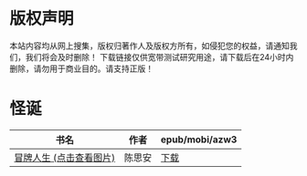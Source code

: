 # 版权声明

本站内容均从网上搜集，版权归著作人及版权方所有，如侵犯您的权益，请通知我们，我们将会及时删除！ 下载链接仅供宽带测试研究用途，请下载后在24小时内删除，请勿用于商业目的。请支持正版！

# 怪诞

| 书名 | 作者 | epub/mobi/azw3 |
| --- | --- | --- |
| [冒牌人生 (点击查看图片)](https://www.dushupai.com/attachment/2024/06/06/59b105202c7f9e3e.jpg) | 陈思安 | [下载](https://url89.ctfile.com/f/31084289-1357031416-d3e501?p=8866) |
